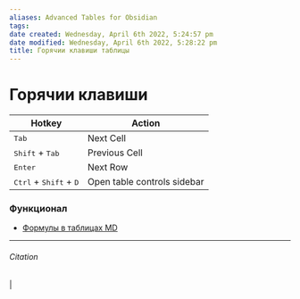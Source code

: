 ```yaml
---
aliases: Advanced Tables for Obsidian 
tags: 
date created: Wednesday, April 6th 2022, 5:24:57 pm
date modified: Wednesday, April 6th 2022, 5:28:22 pm
title: Горячии клавиши таблицы
---
```


# Горячии клавиши



| Hotkey                                            | Action                      |
| ------------------------------------------------- | --------------------------- |
| <kbd>Tab</kbd>                                    | Next Cell                   |
| <kbd>Shift</kbd> + <kbd>Tab</kbd>                 | Previous Cell               |
| <kbd>Enter</kbd>                                  | Next Row                    |
| <kbd>Ctrl</kbd> + <kbd>Shift</kbd> + <kbd>D</kbd> | Open table controls sidebar |

### Функционал

- [Формулы в таблицах MD](https://github.com/tgrosinger/md-advanced-tables/blob/main/docs/formulas.md)

---

###### Citation

|
